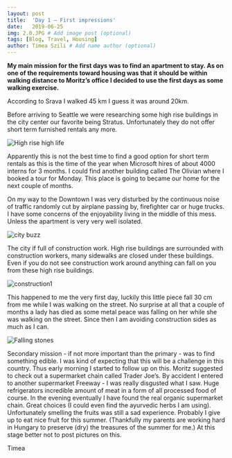 ```yaml
---
layout: post
title:  'Day 1 – First impressions'
date:   2019-06-25
img: 2.0.JPG # Add image post (optional)
tags: [Blog, Travel, Housing]
author: Timea Szili # Add name author (optional)
---
```



**My main mission for the first days was to find an apartment to stay.
As on one of the requirements toward housing was that it should be within walking distance to Moritz’s office I decided to use the first days as some walking exercise.**

According to Srava I walked 45 km I guess it was around 20km.

Before arriving to Seattle we were researching some high rise buildings in the city center our favorite being Stratus. Unfortunately they do not offer short term furnished rentals any more. 


![High rise high life]({{site.baseurl}}/assets/img/1.3.JPG)

Apparently this is not the best time to find a good option for short term rentals as this is the time of the year when Microsoft hires of about 4000 interns for 3 months. 
I could find another building called The Olivian where I booked a tour for Monday. This place is going to became our home for the next couple of months. 

On my way to the Downtown I was very disturbed by the continuous noise of traffic randomly cut by airplane passing by, firefighter car or huge trucks. I have some concerns of the enjoyability living in the middle of this mess. Unless the apartment is very very well isolated.

![city buzz]({{site.baseurl}}/assets/img/1.4.jpg)

The city if full of construction work. High rise buildings are surrounded with construction workers, many sidewalks are closed under these buildings. Even if you do not see construction work around anything can fall on you from these high rise buildings. 

![construction1]({{site.baseurl}}/assets/img/1.5a.JPG)

This happened to me the very first day, luckily this little piece fall 30 cm from me while I was walking on the street. No surprise at all that a couple of months a lady has died as some metal peace was falling on her while she was walking on the street. Since then I am avoiding construction sides as much as I can.


![Falling stones]({{site.baseurl}}/assets/img/1.5.jpg)


Secondary mission - if not more important than the primary - was to find something edible. I was kind of expecting that this will be a challenge in this country. Thus early morning I started to follow up on this. Moritz suggested to check out a supermarket chain called Trader Joe’s. By accident I entered to another supermarket Freeway - I was really disgusted what I saw. Huge refrigerators incredible amount of meat in a form of all processed food of course. 
In the evening eventually  I have found the real organic supermarket chain. Great choices (I could even find the ayurvedic herbs I am using). Unfortunately smelling the fruits was still a sad experience. Probably I give up to eat nice fruit for this summer. (Thankfully my parents are working hard in Hungary to preserve (dry) the treasures of the summer for me.) At this stage better not to post pictures on this.

Timea
